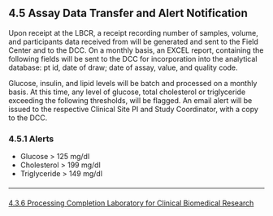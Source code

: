 ## 4.5 Assay Data Transfer and Alert Notification

Upon receipt at the LBCR, a receipt recording number of samples, volume, and
participants data received from will be generated and sent to the Field Center and to the
DCC. On a monthly basis, an EXCEL report, containing the following fields will be sent
to the DCC for incorporation into the analytical database: pt id, date of draw; date of
assay, value, and quality code.

Glucose, insulin, and lipid levels will be batch and processed on a monthly basis. At this
time, any level of glucose, total cholesterol or triglyceride exceeding the following
thresholds, will be flagged. An email alert will be issued to the respective Clinical Site PI
and Study Coordinator, with a copy to the DCC.

### 4.5.1 Alerts

 * Glucose > 125 mg/dl
 * Cholesterol > 199 mg/dl
 * Triglyceride > 149 mg/dl


<hr class="soften" style="margin-top: 20px;margin-bottom: 20px;"/>

<div class="center">
<div class="btn-group">
  <a href=":pages_path:/manuals/laboratory-for-clinical-biomedical-research/4-03-06-processing-completion.md" class="btn btn-default">
    <span class="glyphicon glyphicon-chevron-left"></span>
    4.3.6 Processing Completion
  </a>

  <a href=":pages_path:/manuals/laboratory-for-clinical-biomedical-research" class="btn btn-default">
    <span class="glyphicon glyphicon-chevron-up"></span>
    Laboratory for Clinical Biomedical Research
  </a>
</div>
</div>
